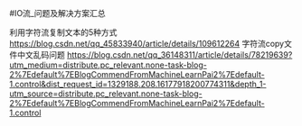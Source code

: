#IO流_问题及解决方案汇总

利用字符流复制文本的5种方式
https://blog.csdn.net/qq_45833940/article/details/109612264
字符流copy文件中文乱码问题
https://blog.csdn.net/qq_36148311/article/details/78219639?utm_medium=distribute.pc_relevant.none-task-blog-2%7Edefault%7EBlogCommendFromMachineLearnPai2%7Edefault-1.control&dist_request_id=1329188.208.16177918200774311&depth_1-utm_source=distribute.pc_relevant.none-task-blog-2%7Edefault%7EBlogCommendFromMachineLearnPai2%7Edefault-1.control